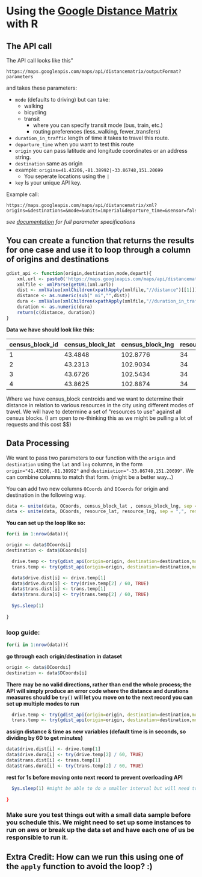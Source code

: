 # Using the [Google Distance Matrix](https://developers.google.com/maps/documentation/distance-matrix/intro) with R

## The API call
The API call looks like this"
```
https://maps.googleapis.com/maps/api/distancematrix/outputFormat?parameters
```
and takes these parameters:
- `mode` (defaults to driving) but can take:
    - walking
    - bicycling
    - transit
        - where you can specify transit mode (bus, train, etc.)
        - routing preferences (less_walking, fewer_transfers)
- `duration_in_traffic` length of time it takes to travel this route.
- `departure_time` when you want to test this route
- `origin` you can pass latitude and longitude coordinates or an address string.
- `destination` same as origin
- example: `origins=41.43206,-81.38992|-33.86748,151.20699`
    - You seperate locations using the `|`
- `key` Is your unique API key. 

Example call:

```
https://maps.googleapis.com/maps/api/distancematrix/xml?origins=&destinations=&mode=&units=imperial&departure_time=&sensor=false&key=
```
*see [documentation](https://developers.google.com/maps/documentation/distance-matrix/intro) for full parameter specifications*

## You can create a function that returns the results for one case and use it to loop through a column of origins and destinations

```r
gdist_api <- function(origin,destination,mode,depart){
    xml.url <- paste0('https://maps.googleapis.com/maps/api/distancematrix/xml?origins=',origin,'&destinations=',destination,'&mode=',mode,'&units=imperial&departure_time=',depart,'&sensor=false&key=',apikey)
    xmlfile <- xmlParse(getURL(xml.url))
    dist <- xmlValue(xmlChildren(xpathApply(xmlfile,"//distance")[[1]])$text)
    distance <- as.numeric(sub(" mi","",dist))
    dura <- xmlValue(xmlChildren(xpathApply(xmlfile,"//duration_in_traffic")[[1]])$value)
    duration <- as.numeric(dura)
    return(c(distance, duration))
}
```

**Data we have should look like this:**

| census_block_id| census_block_lat | census_block_lng | resource_id | resource_lat | resource_lng |
|------------|---------|--------|-------|-----|-----|
| 1| 43.4848| 102.8776| 34| 43.6464| 102.8087|
| 2| 43.2313| 102.9034| 34| 43.6464| 102.8087|
| 3| 43.6726| 102.5434| 34| 43.6464| 102.8087|
| 4| 43.8625| 102.8874|34| 43.6464| 102.8087|

Where we have census_block centroids and we want to determine their distance in relation to various resources in the city using different modes of travel.  We will have to determine a set of "resources to use" against all census blocks.  (I am open to re-thinking this as we might be pulling a lot of requests and this cost $$)

## Data Processing 
We want to pass two parameters to our function with the `origin` and `destination` using the `lat` and `lng` columns, in the form `origin="41.43206,-81.38992"` and `destiniation="-33.86748,151.20699"`. We can combine columns to match that form.  (might be a better way...)

You can add two new columns `OCoords` and `DCoords` for origin and destination in the following way.

```r
data <- unite(data, OCoords, census_block_lat , census_block_lng, sep = ",", remove = F)
data <- unite(data, DCoords, resource_lat, resource_lng, sep = ",", remove = F)
```
**You can set up the loop like so:**
```r
for(i in 1:nrow(data)){

origin <- data$OCoordsi]
destination <- data$DCoords[i]

  drive.temp <- try(gdist_api(origin=origin, destination=destination,mode='driving'), TRUE)
  trans.temp <- try(gdist_api(origin=origin, destination=destination,mode='walking'), TRUE)

  data$drive.dist[i] <- drive.temp[1]
  data$drive.dura[i] <- try(drive.temp[2] / 60, TRUE)
  data$trans.dist[i] <- trans.temp[1]
  data$trans.dura[i] <- try(trans.temp[2] / 60, TRUE)
  
  Sys.sleep(1) 
  
}
```
### loop guide:
```r
for(i in 1:nrow(data)){
```
**go through each origin/destination in dataset**
```r
origin <- data$OCoordsi]
destination <- data$DCoords[i]
```
**There may be no valid directions, rather than end the whole process; the API will simply produce an error code where the distance and durations measures should be `try()` will let you move on to the next record you can set up multiple modes to run**
```r
  drive.temp <- try(gdist_api(origin=origin, destination=destination,mode='driving'), TRUE)
  trans.temp <- try(gdist_api(origin=origin, destination=destination,mode='walking'), TRUE)
```
**assign distance & time as new variables (default time is in seconds, so dividing by 60 to get minutes)**
  ```r
  data$drive.dist[i] <- drive.temp[1]
  data$drive.dura[i] <- try(drive.temp[2] / 60, TRUE)
  data$trans.dist[i] <- trans.temp[1]
  data$trans.dura[i] <- try(trans.temp[2] / 60, TRUE)
```
**rest for 1s before moving onto next record to prevent overloading API**
```r
  Sys.sleep(1) #might be able to do a smaller interval but will need to research
  
}
```
### Make sure you test things out with a small data sample before you schedule this.  We might need to set up some instances to run on aws or break up the data set and have each one of us be responsible to run it.  

## Extra Credit: How can we run this using one of the `apply` function to avoid the loop? :)






